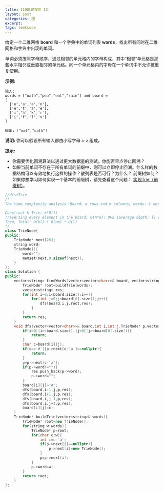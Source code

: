 ```yaml
---
title: 110单词搜索 II
layout: post
categories: 图
excerpt: 
Tags: leetcode
---
```


给定一个二维网格 **board** 和一个字典中的单词列表 **words**，找出所有同时在二维网格和字典中出现的单词。

单词必须按照字母顺序，通过相邻的单元格内的字母构成，其中“相邻”单元格是那些水平相邻或垂直相邻的单元格。同一个单元格内的字母在一个单词中不允许被重复使用。

**示例:**

```
输入: 
words = ["oath","pea","eat","rain"] and board =
[
  ['o','a','a','n'],
  ['e','t','a','e'],
  ['i','h','k','r'],
  ['i','f','l','v']
]

输出: ["eat","oath"]
```

**说明:**
你可以假设所有输入都由小写字母 `a-z` 组成。

**提示:**

- 你需要优化回溯算法以通过更大数据量的测试。你能否早点停止回溯？
- 如果当前单词不存在于所有单词的前缀中，则可以立即停止回溯。什么样的数据结构可以有效地执行这样的操作？散列表是否可行？为什么？ 前缀树如何？如果你想学习如何实现一个基本的前缀树，请先查看这个问题： [实现Trie（前缀树）](https://leetcode-cn.com/problems/implement-trie-prefix-tree/description/)。

```c++
//dfs+Trie
/*
The time complexity analysis：Board: n rows and m columns; words: k words with average length l.

Construct k Trie: k*O(l)
Traversing every element in the board: O(n*m); DFS (average depth: l) and search Trie : O(l)
Then, Total: O(kl) + O(nm) * O(l)
*/
class TrieNode{
public:
    TrieNode* next[26];
    string word;
    TrieNode(){
        word="";
        memset(next,0,sizeof(next));
    }
};
class Solution {
public:
    vector<string> findWords(vector<vector<char>>& board, vector<string>& words) {
        TrieNode* root=buildTrie(words);
        vector<string> res;
        for(int i=0;i<board.size();i++){
            for(int j=0;j<board[0].size();j++){
                dfs(board,i,j,root,res);
            }   
        }
        return res;
    }
    void dfs(vector<vector<char>>& board,int i,int j,TrieNode* p,vector<string>& res){
        if(i<0||i>=board.size()||j<0||j>=board[0].size()){
            return;
        }
        char c=board[i][j];
        if(c=='#'||p->next[c-'a']==nullptr){
            return;
        }
        p=p->next[c-'a'];
        if(p->word!=""){
            res.push_back(p->word);
            p->word="";
        }
        board[i][j]='#';
        dfs(board,i-1,j,p,res);
        dfs(board,i+1,j,p,res);
        dfs(board,i,j-1,p,res);
        dfs(board,i,j+1,p,res);
        board[i][j]=c;
    }
    TrieNode* buildTrie(vector<string>& words){
        TrieNode* root=new TrieNode();
        for(string w:words){
            TrieNode* p=root;
            for(char c:w){
                int i=c-'a';
                if(p->next[i]==nullptr){
                    p->next[i]=new TrieNode();
                }
                p=p->next[i];
            }
            p->word=w;
        }
        return root;
    }
};
```

